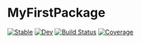 # MyFirstPackage

[![Stable](https://img.shields.io/badge/docs-stable-blue.svg)](https://zhangdezheng.github.io/MyFirstPackage.jl/stable/)
[![Dev](https://img.shields.io/badge/docs-dev-blue.svg)](https://zhangdezheng.github.io/MyFirstPackage.jl/dev/)
[![Build Status](https://github.com/zhangdezheng/MyFirstPackage.jl/actions/workflows/CI.yml/badge.svg?branch=main)](https://github.com/zhangdezheng/MyFirstPackage.jl/actions/workflows/CI.yml?query=branch%3Amain)
[![Coverage](https://codecov.io/gh/zhangdezheng/MyFirstPackage.jl/branch/main/graph/badge.svg)](https://codecov.io/gh/zhangdezheng/MyFirstPackage.jl)
